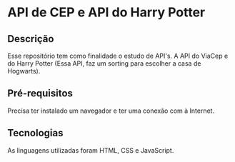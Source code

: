 # API de CEP e API do Harry Potter

## Descrição

Esse repositório tem como finalidade o estudo de API's. 
A API do ViaCep e do Harry Potter (Essa API, faz um sorting para escolher a casa de Hogwarts).

## Pré-requisitos

Precisa ter instalado um navegador e ter uma conexão com à Internet.

## Tecnologias

As linguagens utilizadas foram HTML, CSS e JavaScript.
